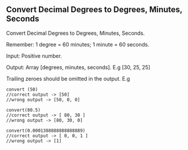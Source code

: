 ## Convert Decimal Degrees to Degrees, Minutes, Seconds

Convert Decimal Degrees to Degrees, Minutes, Seconds.

Remember: 1 degree = 60 minutes; 1 minute = 60 seconds.

Input: Positive number.

Output: Array [degrees, minutes, seconds]. E.g [30, 25, 25]

Trailing zeroes should be omitted in the output. E.g

```
convert (50) 
//correct output -> [50] 
//wrong output -> [50, 0, 0]

convert(80.5)
//correct output -> [ 80, 30 ]
//wrong output -> [80, 30, 0]

convert(0.0001388888888888889)
//correct output -> [ 0, 0, 1 ]
//wrong output -> [1]
```